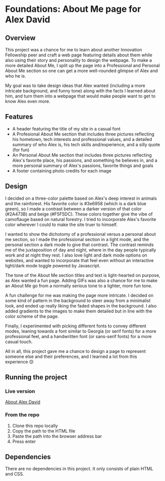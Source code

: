# Foundations: About Me page for Alex David
## Overview
This project was a chance for me to learn about another Innovation Fellowship peer and craft a web page featuring details about them while also using their story and personality to design the webpage. To make a more detailed About Me, I split up the page into a Professional and Personal About Me section so one can get a more well-rounded glimpse of Alex and who he is. 

My goal was to take design ideas that Alex wanted (including a more intricate background, and funny tone) along with the facts I learned about him, and turn them into a webpage that would make people want to get to know Alex even more.

## Features
- A header featuring the title of my site in a casual font
- A Profesional About Me section that includes three pictures reflecting his hometown, tech interests and professional values, and a detailed summary of who Alex is, his tech skills and/experience, and a silly quote (for fun)
- An Personal About Me section that includes three pictures reflecting Alex's favorite place, his passions, and something he believes in, and a more personal summary of Alex's passions, favorite things and goals
- A footer containing photo credits for each image

## Design
I decided on a three-color palette based on Alex's deep interest in animals and the rainforest. His favorite color is #3e6958 (which is a dark blue green), so I made a contrast between a darker version of that color (#2A473B) and beige (#F5F5DC). These colors together give the vibe of camoflauge based on natural forestry. I tried to incorporate Alex's favorite color wherever I could to make the site truer to himself. 

I wanted to show the dichotomy of a professional versus a personal about me section, so I made the professional section in a light mode, and the personal section a dark mode to give that contrast. The contrast reminds me of the juxtaposition of day and night, where in the day people typically work and at night they rest. I also love light and dark mode options on websites, and wanted to incorporate that feel even without an interactive light/dark mode toggle powered by Javascript.

The tone of the About Me section titles and text is light-hearted on purpose, as Alex wanted a fun page. Adding GIFs was also a chance for me to make an About Me go from a normally serious tone to a lighter, more fun tone.

A fun challenge for me was making the page more intricate. I decided on some kind of pattern in the background to steer away from a minimalist look, and ended up really liking the faded shapes in the background. I also added gradients to the images to make them detailed but in line with the color scheme of the page. 

Finally, I experimented with picking different fonts to convey different modes, leaning towards a font similar to Georgia (or serif fonts) for a more professional feel, and a handwritten font (or sans-serif fonts) for a more casual touch. 

All in all, this project gave me a chance to design a page to represent someone else and their preferences, and I learned a lot from this experience 😊

## Running the project
### Live version
[About Alex David]()
### From the repo
1. Clone this repo locally
2. Copy the path to the HTML file
3. Paste the path into the browser address bar
4. Press enter
## Dependencies
There are no dependencies in this project. It only consists of plain HTML and CSS.
